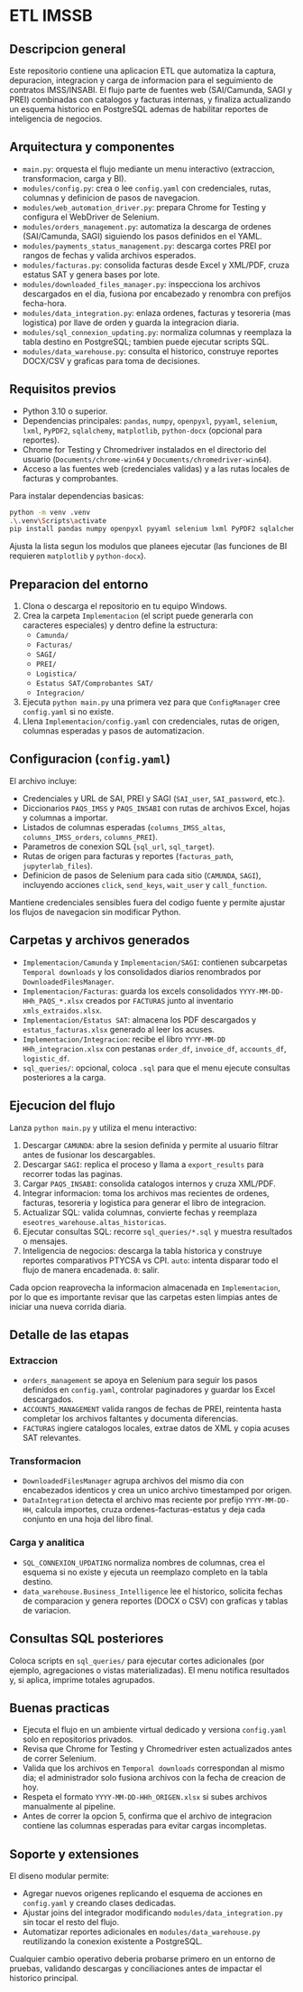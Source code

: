 ﻿# ETL IMSSB

## Descripcion general
Este repositorio contiene una aplicacion ETL que automatiza la captura, depuracion, integracion y carga de informacion para el seguimiento de contratos IMSS/INSABI. El flujo parte de fuentes web (SAI/Camunda, SAGI y PREI) combinadas con catalogos y facturas internas, y finaliza actualizando un esquema historico en PostgreSQL ademas de habilitar reportes de inteligencia de negocios.

## Arquitectura y componentes
- `main.py`: orquesta el flujo mediante un menu interactivo (extraccion, transformacion, carga y BI).
- `modules/config.py`: crea o lee `config.yaml` con credenciales, rutas, columnas y definicion de pasos de navegacion.
- `modules/web_automation_driver.py`: prepara Chrome for Testing y configura el WebDriver de Selenium.
- `modules/orders_management.py`: automatiza la descarga de ordenes (SAI/Camunda, SAGI) siguiendo los pasos definidos en el YAML.
- `modules/payments_status_management.py`: descarga cortes PREI por rangos de fechas y valida archivos esperados.
- `modules/facturas.py`: consolida facturas desde Excel y XML/PDF, cruza estatus SAT y genera bases por lote.
- `modules/downloaded_files_manager.py`: inspecciona los archivos descargados en el dia, fusiona por encabezado y renombra con prefijos fecha-hora.
- `modules/data_integration.py`: enlaza ordenes, facturas y tesoreria (mas logistica) por llave de orden y guarda la integracion diaria.
- `modules/sql_connexion_updating.py`: normaliza columnas y reemplaza la tabla destino en PostgreSQL; tambien puede ejecutar scripts SQL.
- `modules/data_warehouse.py`: consulta el historico, construye reportes DOCX/CSV y graficas para toma de decisiones.

## Requisitos previos
- Python 3.10 o superior.
- Dependencias principales: `pandas`, `numpy`, `openpyxl`, `pyyaml`, `selenium`, `lxml`, `PyPDF2`, `sqlalchemy`, `matplotlib`, `python-docx` (opcional para reportes).
- Chrome for Testing y Chromedriver instalados en el directorio del usuario (`Documents/chrome-win64` y `Documents/chromedriver-win64`).
- Acceso a las fuentes web (credenciales validas) y a las rutas locales de facturas y comprobantes.

Para instalar dependencias basicas:
```bash
python -m venv .venv
.\.venv\Scripts\activate
pip install pandas numpy openpyxl pyyaml selenium lxml PyPDF2 sqlalchemy matplotlib python-docx
```
Ajusta la lista segun los modulos que planees ejecutar (las funciones de BI requieren `matplotlib` y `python-docx`).

## Preparacion del entorno
1. Clona o descarga el repositorio en tu equipo Windows.
2. Crea la carpeta `Implementacion` (el script puede generarla con caracteres especiales) y dentro define la estructura:
   - `Camunda/`
   - `Facturas/`
   - `SAGI/`
   - `PREI/`
   - `Logistica/`
   - `Estatus SAT/Comprobantes SAT/`
   - `Integracion/`
3. Ejecuta `python main.py` una primera vez para que `ConfigManager` cree `config.yaml` si no existe.
4. Llena `Implementacion/config.yaml` con credenciales, rutas de origen, columnas esperadas y pasos de automatizacion.

## Configuracion (`config.yaml`)
El archivo incluye:
- Credenciales y URL de SAI, PREI y SAGI (`SAI_user`, `SAI_password`, etc.).
- Diccionarios `PAQS_IMSS` y `PAQS_INSABI` con rutas de archivos Excel, hojas y columnas a importar.
- Listados de columnas esperadas (`columns_IMSS_altas`, `columns_IMSS_orders`, `columns_PREI`).
- Parametros de conexion SQL (`sql_url`, `sql_target`).
- Rutas de origen para facturas y reportes (`facturas_path`, `jupyterlab_files`).
- Definicion de pasos de Selenium para cada sitio (`CAMUNDA`, `SAGI`), incluyendo acciones `click`, `send_keys`, `wait_user` y `call_function`.

Mantiene credenciales sensibles fuera del codigo fuente y permite ajustar los flujos de navegacion sin modificar Python.

## Carpetas y archivos generados
- `Implementacion/Camunda` y `Implementacion/SAGI`: contienen subcarpetas `Temporal downloads` y los consolidados diarios renombrados por `DownloadedFilesManager`.
- `Implementacion/Facturas`: guarda los excels consolidados `YYYY-MM-DD-HHh_PAQS_*.xlsx` creados por `FACTURAS` junto al inventario `xmls_extraidos.xlsx`.
- `Implementacion/Estatus SAT`: almacena los PDF descargados y `estatus_facturas.xlsx` generado al leer los acuses.
- `Implementacion/Integracion`: recibe el libro `YYYY-MM-DD HHh_integracion.xlsx` con pestanas `order_df`, `invoice_df`, `accounts_df`, `logistic_df`.
- `sql_queries/`: opcional, coloca `.sql` para que el menu ejecute consultas posteriores a la carga.

## Ejecucion del flujo
Lanza `python main.py` y utiliza el menu interactivo:
1. Descargar `CAMUNDA`: abre la sesion definida y permite al usuario filtrar antes de fusionar los descargables.
2. Descargar `SAGI`: replica el proceso y llama a `export_results` para recorrer todas las paginas.
3. Cargar `PAQS_INSABI`: consolida catalogos internos y cruza XML/PDF.
4. Integrar informacion: toma los archivos mas recientes de ordenes, facturas, tesoreria y logistica para generar el libro de integracion.
5. Actualizar SQL: valida columnas, convierte fechas y reemplaza `eseotres_warehouse.altas_historicas`.
6. Ejecutar consultas SQL: recorre `sql_queries/*.sql` y muestra resultados o mensajes.
7. Inteligencia de negocios: descarga la tabla historica y construye reportes comparativos PTYCSA vs CPI.
`auto`: intenta disparar todo el flujo de manera encadenada.
`0`: salir.

Cada opcion reaprovecha la informacion almacenada en `Implementacion`, por lo que es importante revisar que las carpetas esten limpias antes de iniciar una nueva corrida diaria.

## Detalle de las etapas
### Extraccion
- `orders_management` se apoya en Selenium para seguir los pasos definidos en `config.yaml`, controlar paginadores y guardar los Excel descargados.
- `ACCOUNTS_MANAGEMENT` valida rangos de fechas de PREI, reintenta hasta completar los archivos faltantes y documenta diferencias.
- `FACTURAS` ingiere catalogos locales, extrae datos de XML y copia acuses SAT relevantes.

### Transformacion
- `DownloadedFilesManager` agrupa archivos del mismo dia con encabezados identicos y crea un unico archivo timestamped por origen.
- `DataIntegration` detecta el archivo mas reciente por prefijo `YYYY-MM-DD-HH`, calcula importes, cruza ordenes-facturas-estatus y deja cada conjunto en una hoja del libro final.

### Carga y analitica
- `SQL_CONNEXION_UPDATING` normaliza nombres de columnas, crea el esquema si no existe y ejecuta un reemplazo completo en la tabla destino.
- `data_warehouse.Business_Intelligence` lee el historico, solicita fechas de comparacion y genera reportes (DOCX o CSV) con graficas y tablas de variacion.

## Consultas SQL posteriores
Coloca scripts en `sql_queries/` para ejecutar cortes adicionales (por ejemplo, agregaciones o vistas materializadas). El menu notifica resultados y, si aplica, imprime totales agrupados.

## Buenas practicas
- Ejecuta el flujo en un ambiente virtual dedicado y versiona `config.yaml` solo en repositorios privados.
- Revisa que Chrome for Testing y Chromedriver esten actualizados antes de correr Selenium.
- Valida que los archivos en `Temporal downloads` correspondan al mismo dia; el administrador solo fusiona archivos con la fecha de creacion de hoy.
- Respeta el formato `YYYY-MM-DD-HHh_ORIGEN.xlsx` si subes archivos manualmente al pipeline.
- Antes de correr la opcion 5, confirma que el archivo de integracion contiene las columnas esperadas para evitar cargas incompletas.

## Soporte y extensiones
El diseno modular permite:
- Agregar nuevos origenes replicando el esquema de acciones en `config.yaml` y creando clases dedicadas.
- Ajustar joins del integrador modificando `modules/data_integration.py` sin tocar el resto del flujo.
- Automatizar reportes adicionales en `modules/data_warehouse.py` reutilizando la conexion existente a PostgreSQL.

Cualquier cambio operativo deberia probarse primero en un entorno de pruebas, validando descargas y conciliaciones antes de impactar el historico principal.
